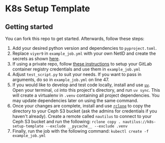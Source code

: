 # K8s Setup Template



## Getting started

You can fork this repo to get started. Afterwards, follow these steps:

1. Add your desired python version and dependencies to `pyproject.toml`.
2. Replace `viyer9` in `example_job.yml` with your own NetID and create the secrets as shown [here](https://kubernetes.io/docs/concepts/configuration/secret/#opaque-secrets).
3. If using a private repo, follow [these instructions](https://nrp.ai/documentation/userdocs/development/private-repos/) to setup your GitLab container registry credentials and use them in `example_job.yml`
4. Adjust `test_script.py` to suit your needs. If you want to pass in arguments, do so in `example_job.yml` on line 47.
5. If you would like to develop and test code locally, install and use [`uv`](https://docs.astral.sh/uv/getting-started/installation/). Open your terminal, `cd` into this project\'s directory, and run `uv sync`. This will create a virtualenv in `.venv` containing all project dependencies. You may update dependencies later on using the same command.
6. Once your changes are complete, install and use [`rclone`](https://rclone.org/downloads/) to copy the directory to your Ceph S3 bucket (ask the admins for credentials if you haven\'t already). Create a remote called `nautilus` to connect to your Ceph S3 bucket and run the following: `rclone copy . nautilus://k8s-setup-template --exclude __pycache__ --exclude .venv`
7. Finally, run the job with the following command: `kubectl create -f example_job.yml`